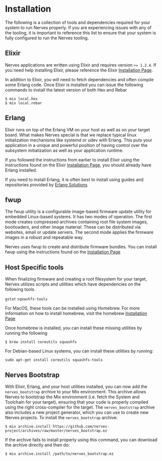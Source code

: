 # Installation

The following is a collection of tools and dependencies required for your system to run Nerves properly. If you are experiencing issues with any of the tooling, it is important to reference this list to ensure that your system is fully configured to run the Nerves tooling.

## Elixir

Nerves applications are written using Elixir and requires version `>= 1.2.4`. If you need help installing Elixir, please reference the Elixir [Installation Page](http://elixir-lang.org/install.html).

In addition to Elixir, you will need to fetch dependencies and often compile some Erlang code. Once Elixir is installed you can issue the following commands to install the latest version of both Hex and Rebar

```
$ mix local.hex
$ mix local.rebar
```

## Erlang

Elixir runs on top of the Erlang VM on your host as well as on your target board. What makes Nerves special is that we replace typical linux initialization mechanisms like systemd or udev with Erlang. This puts your application in a unique and powerful position of having control over the subsystem initialization as well as your application runtime.

If you followed the instructions from earlier to install Elixir using the instructions found on the Elixir [Installation Page](http://elixir-lang.org/install.html), you should already have Erlang installed.

If you need to install Erlang, it is often best to install using guides and repositories provided by [Erlang Solutions](https://www.erlang-solutions.com/resources/download.html)

## fwup

The fwup utility is a configurable image-based firmware update utility for embedded Linux-based systems. It has two modes of operation. The first mode creates compressed archives containing root file system images, bootloaders, and other image material. These can be distributed via websites, email or update servers. The second mode applies the firmware images in a robust and repeatable way.

Nerves uses fwup to create and distribute firmware bundles. You can install fwup using the instructions found on the [Installation Page](https://github.com/fhunleth/fwup#installing)

## Host Specific tools

When finalizing firmware and creating a root filesystem for your target, Nerves utilizes scripts and utilities which have dependencies on the following tools.

`gstat`
`squashfs-tools`

For MacOS, these tools can be installed using Homebrew. For more information on how to install homebrew, visit the homebrew [Installation Page](http://brew.sh/)

Once homebrew is installed, you can install these missing utilities by running the following
```
$ brew install coreutils squashfs
```

For Debian-based Linux systems, you can install these utilities by running:
```
sudo apt-get install coreutils squashfs-tools
```

## Nerves Bootstrap

With Elixir, Erlang, and your host utilities installed, you can now add the `nerves_bootstrap` archive to your Mix environment. This archive allows Nerves to bootstrap the Mix environment (i.e. fetch the System and Toolchain for your target), ensuring that your code is properly compiled using the right cross-compiler for the target. The `nerves_bootstrap` archive also includes a new project generator, which you can use to create new Nerves projects. To install the `nerves_bootstrap` archive:

```
$ mix archive.install https://github.com/nerves-project/archives/raw/master/nerves_bootstrap.ez
```

If the archive fails to install properly using this command, you can download the archive directly and then do:

```
$ mix archive.install /path/to/nerves_bootstrap.ez
```
